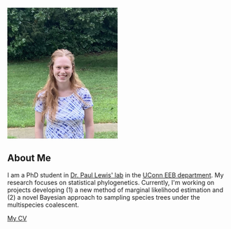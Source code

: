 ![image of Analisa Milkey](images/headshot.jpg "description")

## About Me
I am a PhD student in [Dr. Paul Lewis' lab](https://plewis.github.io/) in the [UConn EEB department](https://eeb.uconn.edu/). My research focuses on statistical phylogenetics. Currently, I'm working on projects developing (1) a new method of marginal likelihood estimation and (2) a novel Bayesian approach to sampling species trees under the multispecies coalescent.

[My CV](PDFs/cv.pdf)
